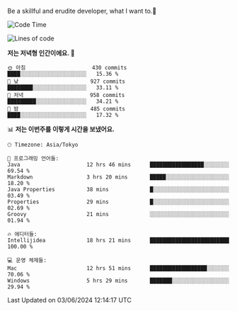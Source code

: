 Be a skillful and erudite developer, what I want to.👶

<!--START_SECTION:waka-->
![Code Time](http://img.shields.io/badge/Code%20Time-861%20hrs%2024%20mins-blue)

![Lines of code](https://img.shields.io/badge/%EC%A0%80%EB%8A%94%20%EC%97%AC%ED%83%9C%EA%B9%8C%EC%A7%80%20-2.1%20million%20%EC%A4%84%EC%9D%98%20%EC%BD%94%EB%93%9C%EB%A5%BC%20%EC%9E%91%EC%84%B1%ED%96%88%EC%96%B4%EC%9A%94.-blue)

**저는 저녁형 인간이에요. 🦉** 

```text
🌞 아침                     430 commits         ████░░░░░░░░░░░░░░░░░░░░░   15.36 % 
🌆 낮　                     927 commits         ████████░░░░░░░░░░░░░░░░░   33.11 % 
🌃 저녁                     958 commits         █████████░░░░░░░░░░░░░░░░   34.21 % 
🌙 밤　                     485 commits         ████░░░░░░░░░░░░░░░░░░░░░   17.32 % 
```


📊 **저는 이번주를 이렇게 시간을 보냈어요.** 

```text
🕑︎ Timezone: Asia/Tokyo

💬 프로그래밍 언어들: 
Java                     12 hrs 46 mins      █████████████████░░░░░░░░   69.54 % 
Markdown                 3 hrs 20 mins       █████░░░░░░░░░░░░░░░░░░░░   18.20 % 
Java Properties          38 mins             █░░░░░░░░░░░░░░░░░░░░░░░░   03.49 % 
Properties               29 mins             █░░░░░░░░░░░░░░░░░░░░░░░░   02.69 % 
Groovy                   21 mins             ░░░░░░░░░░░░░░░░░░░░░░░░░   01.94 % 

🔥 에디터들: 
Intellijidea             18 hrs 21 mins      █████████████████████████   100.00 % 

💻 운영 체제들: 
Mac                      12 hrs 51 mins      ██████████████████░░░░░░░   70.06 % 
Windows                  5 hrs 29 mins       ███████░░░░░░░░░░░░░░░░░░   29.94 % 
```


 Last Updated on 03/06/2024 12:14:17 UTC
<!--END_SECTION:waka-->
